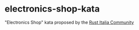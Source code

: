 # electronics-shop-kata
"Electronics Shop" kata proposed by the [Rust Italia Community](https://github.com/rust-italia)

